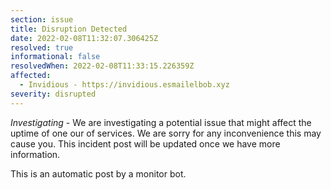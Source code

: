 ```yaml
---
section: issue
title: Disruption Detected
date: 2022-02-08T11:32:07.306425Z
resolved: true
informational: false
resolvedWhen: 2022-02-08T11:33:15.226359Z
affected:
  - Invidious - https://invidious.esmailelbob.xyz
severity: disrupted
---
```

*Investigating* - We are investigating a potential issue that might affect the uptime of one our of services. We are sorry for any inconvenience this may cause you. This incident post will be updated once we have more information.

This is an automatic post by a monitor bot.
        